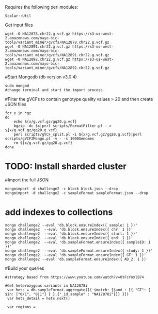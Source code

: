 Requires the following perl modules:
```
Scalar::Util
```

Get input files
```
wget -O NA12878.chr22.g.vcf.gz https://s3-us-west-2.amazonaws.com/mayo-bic-tools/variant_miner/gvcfs/NA12878.chr22.g.vcf.gz
wget -O NA12891.chr22.g.vcf.gz https://s3-us-west-2.amazonaws.com/mayo-bic-tools/variant_miner/gvcfs/NA12891.chr22.g.vcf.gz
wget -O NA12892.chr22.g.vcf.gz https://s3-us-west-2.amazonaws.com/mayo-bic-tools/variant_miner/gvcfs/NA12892.chr22.g.vcf.gz

```
#Start Mongodb (db version v3.0.4)

```
sudo mongod
#change terminal and start the import process

```

#Filter the gVCFs to contain genotype quality values > 20 and then create JSON files
```
for x in *gz
do
	echo ${x/g.vcf.gz/gq20.g.vcf}
	bgzip -dc $x|perl scripts/FormatFilter.pl - > ${x/g.vcf.gz/gq20.g.vcf}
	perl scripts/gVCF_split.pl -i ${x/g.vcf.gz/gq20.g.vcf}|perl scripts/gVCF2Mongo.pl -v - -s 1000Genomes
	rm ${x/g.vcf.gz/gq20.g.vcf}
done

```

# TODO: Install sharded cluster



#Import the full JSON
```
mongoimport -d challenge2 -c block block.json --drop
mongoimport -d challenge2 -c sampleFormat sampleFormat.json --drop
```

# add indexes to collections
```
mongo challenge2 --eval 'db.block.ensureIndex({ sample: 1 })'
mongo challenge2  --eval 'db.block.ensureIndex({ chr: 1 })'
mongo challenge2  --eval 'db.block.ensureIndex({ start: 1 })'
mongo challenge2  --eval 'db.block.ensureIndex({ end: 1 })'
mongo challenge2  --eval 'db.sampleFormat.ensureIndex({ sampleID: 1 })'
mongo challenge2  --eval 'db.sampleFormat.ensureIndex({ study: 1 })'
mongo challenge2  --eval 'db.sampleFormat.ensureIndex({ GT: 1 })'
mongo challenge2 --eval 'db.sampleFormat.ensureIndex({ AD_2: 1 })'
```


#Build your queries
```
#strategy based from https://www.youtube.com/watch?v=0YFcYoxlB74

#Get heterozygous variants in NA12878i
 var hets = db.sampleFormat.aggregate([{ $match: {$and : [{ "GT": { $in: ["0/1", "0|1"] } },{"_id.sample" : "NA12878i"}]} }])
 var hets_detail = hets.next() 

 var regions = 


```